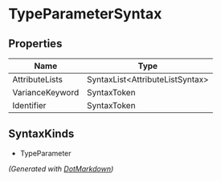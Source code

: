 # TypeParameterSyntax

## Properties

| Name            | Type                             |
| --------------- | -------------------------------- |
| AttributeLists  | SyntaxList\<AttributeListSyntax> |
| VarianceKeyword | SyntaxToken                      |
| Identifier      | SyntaxToken                      |

## SyntaxKinds

* TypeParameter

*\(Generated with [DotMarkdown](http://github.com/JosefPihrt/DotMarkdown)\)*